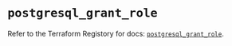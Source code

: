 # `postgresql_grant_role`

Refer to the Terraform Registory for docs: [`postgresql_grant_role`](https://registry.terraform.io/providers/sourcegraph/postgresql/1.18.0/docs/resources/grant_role).
